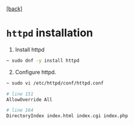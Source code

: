 [\[back\]](..)
# `httpd` installation

1. Install httpd

```bash
~ sudo dnf -y install httpd
```

2. Configure httpd.

```bash
~ sudo vi /etc/httpd/conf/httpd.conf

# line 151
AllowOverride All

# line 164
DirectoryIndex index.html index.cgi index.php

```